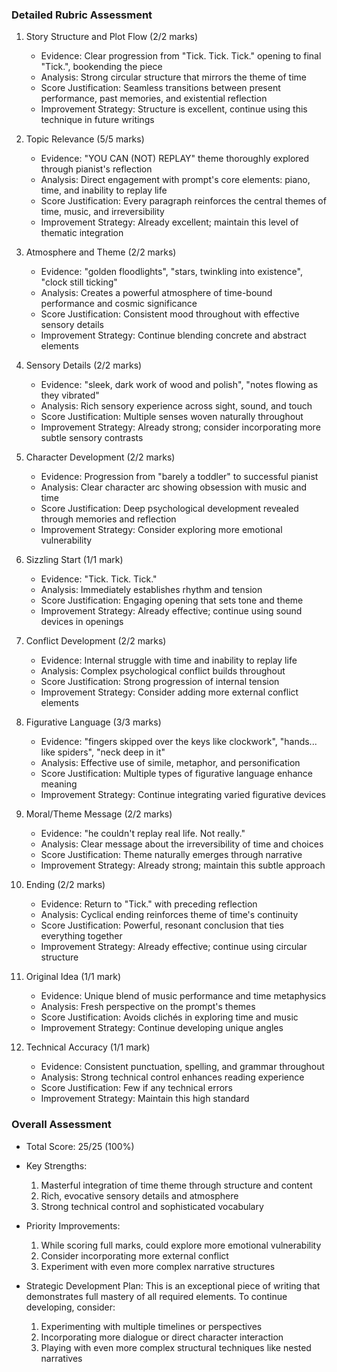### Detailed Rubric Assessment

1. Story Structure and Plot Flow (2/2 marks)

   - Evidence: Clear progression from "Tick. Tick. Tick." opening to final "Tick.", bookending the piece
   - Analysis: Strong circular structure that mirrors the theme of time
   - Score Justification: Seamless transitions between present performance, past memories, and existential reflection
   - Improvement Strategy: Structure is excellent, continue using this technique in future writings

2. Topic Relevance (5/5 marks)

   - Evidence: "YOU CAN (NOT) REPLAY" theme thoroughly explored through pianist's reflection
   - Analysis: Direct engagement with prompt's core elements: piano, time, and inability to replay life
   - Score Justification: Every paragraph reinforces the central themes of time, music, and irreversibility
   - Improvement Strategy: Already excellent; maintain this level of thematic integration

3. Atmosphere and Theme (2/2 marks)

   - Evidence: "golden floodlights", "stars, twinkling into existence", "clock still ticking"
   - Analysis: Creates a powerful atmosphere of time-bound performance and cosmic significance
   - Score Justification: Consistent mood throughout with effective sensory details
   - Improvement Strategy: Continue blending concrete and abstract elements

4. Sensory Details (2/2 marks)

   - Evidence: "sleek, dark work of wood and polish", "notes flowing as they vibrated"
   - Analysis: Rich sensory experience across sight, sound, and touch
   - Score Justification: Multiple senses woven naturally throughout
   - Improvement Strategy: Already strong; consider incorporating more subtle sensory contrasts

5. Character Development (2/2 marks)

   - Evidence: Progression from "barely a toddler" to successful pianist
   - Analysis: Clear character arc showing obsession with music and time
   - Score Justification: Deep psychological development revealed through memories and reflection
   - Improvement Strategy: Consider exploring more emotional vulnerability

6. Sizzling Start (1/1 mark)

   - Evidence: "Tick. Tick. Tick."
   - Analysis: Immediately establishes rhythm and tension
   - Score Justification: Engaging opening that sets tone and theme
   - Improvement Strategy: Already effective; continue using sound devices in openings

7. Conflict Development (2/2 marks)

   - Evidence: Internal struggle with time and inability to replay life
   - Analysis: Complex psychological conflict builds throughout
   - Score Justification: Strong progression of internal tension
   - Improvement Strategy: Consider adding more external conflict elements

8. Figurative Language (3/3 marks)

   - Evidence: "fingers skipped over the keys like clockwork", "hands... like spiders", "neck deep in it"
   - Analysis: Effective use of simile, metaphor, and personification
   - Score Justification: Multiple types of figurative language enhance meaning
   - Improvement Strategy: Continue integrating varied figurative devices

9. Moral/Theme Message (2/2 marks)

   - Evidence: "he couldn't replay real life. Not really."
   - Analysis: Clear message about the irreversibility of time and choices
   - Score Justification: Theme naturally emerges through narrative
   - Improvement Strategy: Already strong; maintain this subtle approach

10. Ending (2/2 marks)

    - Evidence: Return to "Tick." with preceding reflection
    - Analysis: Cyclical ending reinforces theme of time's continuity
    - Score Justification: Powerful, resonant conclusion that ties everything together
    - Improvement Strategy: Already effective; continue using circular structure

11. Original Idea (1/1 mark)

    - Evidence: Unique blend of music performance and time metaphysics
    - Analysis: Fresh perspective on the prompt's themes
    - Score Justification: Avoids clichés in exploring time and music
    - Improvement Strategy: Continue developing unique angles

12. Technical Accuracy (1/1 mark)
    - Evidence: Consistent punctuation, spelling, and grammar throughout
    - Analysis: Strong technical control enhances reading experience
    - Score Justification: Few if any technical errors
    - Improvement Strategy: Maintain this high standard

### Overall Assessment

- Total Score: 25/25 (100%)
- Key Strengths:

  1. Masterful integration of time theme through structure and content
  2. Rich, evocative sensory details and atmosphere
  3. Strong technical control and sophisticated vocabulary

- Priority Improvements:

  1. While scoring full marks, could explore more emotional vulnerability
  2. Consider incorporating more external conflict
  3. Experiment with even more complex narrative structures

- Strategic Development Plan:
  This is an exceptional piece of writing that demonstrates full mastery of all required elements. To continue developing, consider:
  1. Experimenting with multiple timelines or perspectives
  2. Incorporating more dialogue or direct character interaction
  3. Playing with even more complex structural techniques like nested narratives
